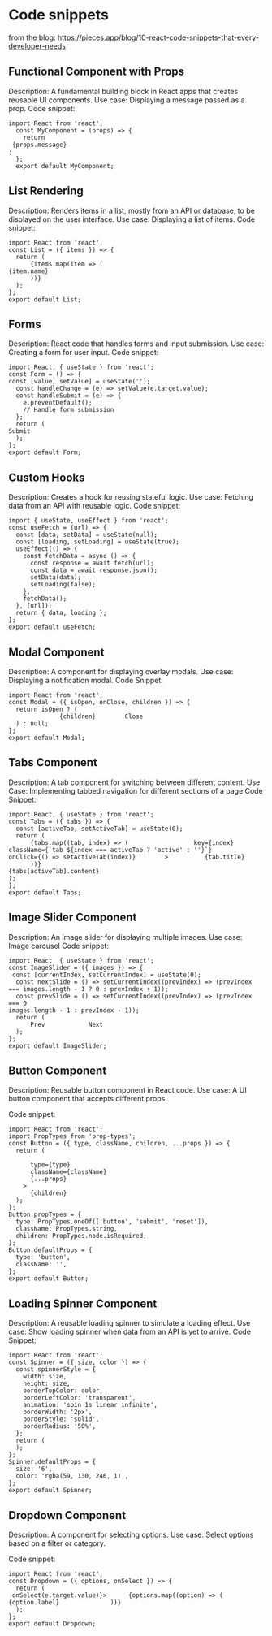 # Code snippets
from the blog: https://pieces.app/blog/10-react-code-snippets-that-every-developer-needs

## Functional Component with Props

Description: A fundamental building block in React apps that creates reusable UI components.
Use case: Displaying a message passed as a prop.
Code snippet:

```
import React from 'react';
  const MyComponent = (props) => {
    return 
 {props.message} 
;
  };
  export default MyComponent;
```

## List Rendering

Description: Renders items in a list, mostly from an API or database, to be displayed on the user interface.
Use case: Displaying a list of items.
Code snippet:

```
import React from 'react';
const List = ({ items }) => {
  return (
      {items.map(item => (
{item.name}
      ))}
  );
};
export default List;
```

## Forms

Description: React code that handles forms and input submission.
Use case: Creating a form for user input.
Code snippet:

```
import React, { useState } from 'react';
const Form = () => {
const [value, setValue] = useState('');
  const handleChange = (e) => setValue(e.target.value);
  const handleSubmit = (e) => {
    e.preventDefault();
    // Handle form submission
  };
  return (
Submit    
  );
};
export default Form;
```

## Custom Hooks

Description: Creates a hook for reusing stateful logic.
Use case: Fetching data from an API with reusable logic.
Code snippet:

```
import { useState, useEffect } from 'react';
const useFetch = (url) => {
  const [data, setData] = useState(null);
  const [loading, setLoading] = useState(true);
  useEffect(() => {
    const fetchData = async () => {
      const response = await fetch(url);
      const data = await response.json();
      setData(data);
      setLoading(false);
    };
    fetchData();
  }, [url]);
  return { data, loading };
};
export default useFetch;
```

## Modal Component

Description: A component for displaying overlay modals.
Use case: Displaying a notification modal.
Code Snippet:

```
import React from 'react';
const Modal = ({ isOpen, onClose, children }) => {
  return isOpen ? (
              {children}        Close          
  ) : null;
};
export default Modal;
```

## Tabs Component

Description: A tab component for switching between different content.
Use Case: Implementing tabbed navigation for different sections of a page
Code Snippet:

```
import React, { useState } from 'react';
const Tabs = ({ tabs }) => {
  const [activeTab, setActiveTab] = useState(0);
  return (
      {tabs.map((tab, index) => (                  key={index}          className={`tab ${index === activeTab ? 'active' : ''}`}          onClick={() => setActiveTab(index)}        >          {tab.title}        
      ))}
{tabs[activeTab].content}
);
};
export default Tabs;
```

## Image Slider Component

Description: An image slider for displaying multiple images.
Use case: Image carousel
Code snippet:

```
import React, { useState } from 'react';
const ImageSlider = ({ images }) => {
 const [currentIndex, setCurrentIndex] = useState(0);
  const nextSlide = () => setCurrentIndex((prevIndex) => (prevIndex === images.length - 1 ? 0 : prevIndex + 1));
  const prevSlide = () => setCurrentIndex((prevIndex) => (prevIndex === 0 
images.length - 1 : prevIndex - 1));
  return (
      Prev            Next    
  );
};
export default ImageSlider;
```

## Button Component

Description: Reusable button component in React code.
Use case: A UI button component that accepts different props.

Code snippet:

```
import React from 'react';
import PropTypes from 'prop-types';
const Button = ({ type, className, children, ...props }) => {
  return (
    
      type={type}
      className={className}
      {...props}
    >
      {children}
  );
};
Button.propTypes = {
  type: PropTypes.oneOf(['button', 'submit', 'reset']),
  className: PropTypes.string,
  children: PropTypes.node.isRequired,
};
Button.defaultProps = {
  type: 'button',
  className: '',
};
export default Button;
```

## Loading Spinner Component

Description: A reusable loading spinner to simulate a loading effect.
Use case: Show loading spinner when data from an API is yet to arrive.
Code Snippet:

```
import React from 'react';
const Spinner = ({ size, color }) => {
  const spinnerStyle = {
    width: size,
    height: size,
    borderTopColor: color,
    borderLeftColor: 'transparent',
    animation: 'spin 1s linear infinite',
    borderWidth: '2px',
    borderStyle: 'solid',
    borderRadius: '50%',
  };
  return (
  );
};
Spinner.defaultProps = {
  size: '6',
  color: 'rgba(59, 130, 246, 1)',
};
export default Spinner;
```

## Dropdown Component

Description: A component for selecting options.
Use case: Select options based on a filter or category.

Code snippet:

```
import React from 'react';
const Dropdown = ({ options, onSelect }) => {
  return (
 onSelect(e.target.value)}>      {options.map((option) => (                  {option.label}              ))}    
  );
};
export default Dropdown;
```
